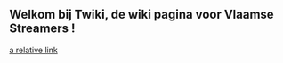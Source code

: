 ## Welkom bij Twiki, de wiki pagina voor Vlaamse Streamers !

[a relative link](profiles/default_profile/)
